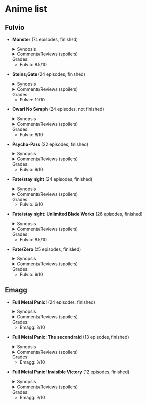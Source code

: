 # Anime list

## Fulvio

* **Monster** (74 episodes, finished)
   <details>
    <summary>Synopsis</summary> 
    
     Dr. Kenzo Tenma is a talented young neurosurgeon, promised to the daughter of the director of his hospital and bound to a life of success... Until one day, faced with a difficult moral dilemma, he decides to save the life of a small child called Johan Liebert rather than the town mayor's. After the child disappears leaving three poisoned corpses (including the director's) behind, he will start seriously questioning his choice...
   </details>  
   <details>
    <summary>Comments/Reviews (spoilers)</summary> 
   </details>  
   Grades:
   
   * Fulvio: 8.5/10
   
* **Steins;Gate** (24 episodes, finished)
   <details>
    <summary>Synopsis</summary> 
    
     Rintaro Okabe is a university student with a "Mad Scientist" alter-ego called Kyouma Hououin, which he typically presents himself as. As Kyouma, he spends much of his time with his closest friends Daru and Mayuri in his makeshift "laboratory", attempting unlikely experiments while hiding from an imaginary "Organization" which he claims to be chasing after him. One day, the group accidentally finds a way to alter the past by sending special SMS called "D-Mails" back in time. Obviously excited, Okabe starts playing with his new discovery, until he is forced to realize that he is not playing a game anymore...
   </details>  
   <details>
    <summary>Comments/Reviews (spoilers)</summary> 
   </details>
   Grades:
   
   * Fulvio: 10/10
   
* **Owari No Seraph** (24 episodes, not finished)
   <details>
    <summary>Synopsis</summary> 
    
    After a mysterious illness caused the death of all humans aged 13 or more, monsters came out of their hiding spots to ravage the world. Among them, the powerful vampires, who hold human children captive within underground "orphanages" as a source of fresh blood to feed upon. In one of these orphanages, two boys called Yuu and Mika plan their escape to the surface, with tragic consequences: of the entire group they bring with them, only Yuu manages to reach the exit thanks to the sacrifice of his best friend. Saved by a group of fellow humans, Yuu decides to dedicate his life to his personal vendetta against vampires, unaware of the fact that he was not left truly alone...
   </details>  
   <details>
    <summary>Comments/Reviews (spoilers)</summary> 
   </details>
   Grades:
   
   * Fulvio: 8/10
   
* **Psycho-Pass** (22 episodes, finished)
   <details>
    <summary>Synopsis</summary> 
    In a dystopian version of Japan where peace is maintained with the help of the so-called "Sybil System", an advanced mass surveillance system which is able to identify "criminal tendencies" in people with seemingly perfect accuracy, the young, loyal, idealistic Inspector Akane Tsunemori is tasked with the role of leading her team of Enforcers in seeking and punishing those deemed unworthy by Sybil itself. Little does she know that her absolute faith in the system is going to be shaken to the foundation by a terrorist obsessed with free will and invisible to the all-seeing Sybil...
   </details>  
   <details>
    <summary>Comments/Reviews (spoilers)</summary> 
   </details>
   Grades:
   
   * Fulvio: 9/10
   
* **Fate/stay night** (24 episodes, finished)
   <details>
    <summary>Synopsis</summary> 
    In a world where the magic arts (Magecraft, or Thaumaturgy) exist side by side with science, an event called "Holy Grail War" is periodically held; this event consists in seven chosen mages, the "Masters", summoning each a "Servant" (powerful magical entities embodying legendary characters) and battling with each other until only one pair remains. The winners receive the miracolous Grail, which allows both the Master and his Servant to fulfill a wish. The protagonist of Fate/stay night, Shirou Emiya, is an orphan boy who was saved from death by his adoptive father in the aftermath of the previous Holy Grail War (the fourth) and has since then developed the ideal of becoming a "Hero of Justice", able to "protect everyone". His skills and ideals are put to the test when he gets unwillingly involved in the Fifth Holy Grail War and becomes the Master of a very particular Servant...
   </details>  
   <details>
    <summary>Comments/Reviews (spoilers)</summary> 
    
    * Fulvio:  
   Quite poorly made, messy adaptation of the original Fate/stay night visual novel, mixing the stories from all three routes without really making justice to any of them. Still worth watching for the sake of completeness, since it is the series that currently explores the "Fate" route the most; in case, it is recommended to watch it before the other installments of the series, in order to suffer a bit less the difference in quality. Another "meh" thing, which is 
   </details>
   Grades:
   
   * Fulvio: 6/10
   
* **Fate/stay night: Unlimited Blade Works** (26 episodes, finished)
   <details>
    <summary>Synopsis</summary> 
   </details>  
   <details>
    <summary>Comments/Reviews (spoilers)</summary> 
   </details>
   Grades:
   
   * Fulvio: 8.5/10
   
* **Fate/Zero** (25 episodes, finished)
   <details>
    <summary>Synopsis</summary> 
   </details>  
   <details>
    <summary>Comments/Reviews (spoilers)</summary> 
   </details>
   Grades:
   
   * Fulvio: 9/10

## Emagg

* **Full Metal Panic!** (24 episodes, finished)
   <details>
    <summary>Synopsis</summary> 

    Sosuke Sagara is a young man who is part of a private military organization called Mithril. His main task is to protect Kaname Chidori, a common high school girl
    that isn't aware of being a "Whispered".
    Whispered are particular kind of people in posses of a secret knowledge named "Black Technology", which is used in military field to build stronger weapons.
    The events take place in a parallel historical period in which cold war never ended and many nations are in permanent fight.
    The plot is split between stories focusing on Sousuke's mission as a soldier of Mithril and comedic side stories centered on his life at Kaname's High School. 
   </details>  
   <details>
    <summary>Comments/Reviews (spoilers)</summary> 
    Strongly reccomended if you like mecha battles with a really simple, easy to follow, plot that is full of classic old fashioned anime comedic scenes
   </details>
   Grades:
   
   * Emagg: 8/10

* **Full Metal Panic: The second raid** (13 episodes, finished)
   <details>
    <summary>Synopsis</summary> 

    Full metal panic sequel
    
   </details>  
   <details>
    <summary>Comments/Reviews (spoilers)</summary> 
   </details>
   Grades:
   
   * Emagg: 8/10

* **Full Metal Panic! Invisible Victory** (12 episodes, finished)
   <details>
    <summary>Synopsis</summary> 

    After thirteen years the third part of the anime, the plot continues but with better drawings and more battles!

   </details>  
   <details>
    <summary>Comments/Reviews (spoilers)</summary> 
   </details>
   Grades:
   
   * Emagg: 9/10
